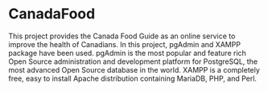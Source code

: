 # CanadaFood
This project provides the Canada Food Guide as an online service to improve the health of Canadians.
In this project, pgAdmin and XAMPP package have been used. 
pgAdmin is the most popular and feature rich Open Source administration and development platform for PostgreSQL,
the most advanced Open Source database in the world.
XAMPP is a completely free, easy to install Apache distribution containing MariaDB, PHP, and Perl.
